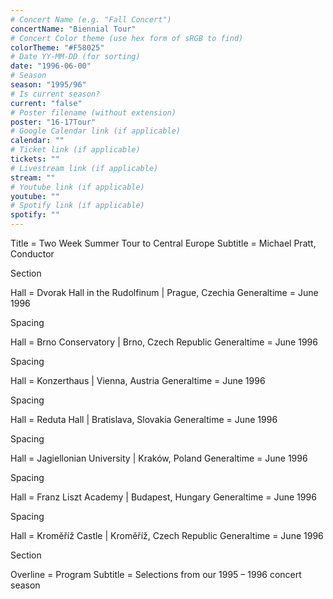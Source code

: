 ```yaml
---
# Concert Name (e.g. "Fall Concert")
concertName: "Biennial Tour"
# Concert Color theme (use hex form of sRGB to find)
colorTheme: "#F58025"
# Date YY-MM-DD (for sorting)
date: "1996-06-00"
# Season
season: "1995/96"
# Is current season?
current: "false"
# Poster filename (without extension)
poster: "16-17Tour"
# Google Calendar link (if applicable)
calendar: ""
# Ticket link (if applicable)
tickets: ""
# Livestream link (if applicable)
stream: ""
# Youtube link (if applicable)
youtube: ""
# Spotify link (if applicable)
spotify: ""
---
```

Title = Two Week Summer Tour to Central Europe
Subtitle = Michael Pratt, Conductor

Section

Hall = Dvorak Hall in the Rudolfinum | Prague, Czechia
Generaltime = June 1996

Spacing

Hall = Brno Conservatory | Brno, Czech Republic
Generaltime = June 1996

Spacing

Hall = Konzerthaus | Vienna, Austria
Generaltime = June 1996

Spacing

Hall = Reduta Hall | Bratislava, Slovakia
Generaltime = June 1996

Spacing

Hall = Jagiellonian University | Kraków, Poland
Generaltime = June 1996

Spacing

Hall = Franz Liszt Academy | Budapest, Hungary
Generaltime = June 1996

Spacing

Hall = Kroměříž Castle | Kroměříž, Czech Republic
Generaltime = June 1996

Section

Overline = Program
Subtitle = Selections from our 1995 – 1996 concert season
